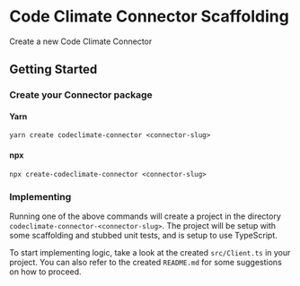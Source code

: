 # Code Climate Connector Scaffolding

Create a new Code Climate Connector

## Getting Started

### Create your Connector package

#### Yarn

`yarn create codeclimate-connector <connector-slug>`

#### npx

`npx create-codeclimate-connector <connector-slug>`

### Implementing

Running one of the above commands will create a project in the directory
`codeclimate-connector-<connector-slug>`. The project will be setup with some
scaffolding and stubbed unit tests, and is setup to use TypeScript.

To start implementing logic, take a look at the created `src/Client.ts` in your
project. You can also refer to the created `README.md` for some suggestions on
how to proceed.
